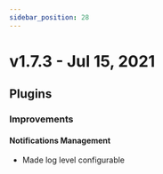 ```yaml
---
sidebar_position: 28
---
```

# v1.7.3 - Jul 15, 2021

## Plugins

### **Improvements**

#### Notifications Management

* Made log level configurable
